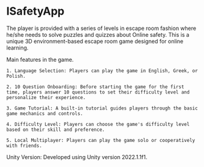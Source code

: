 # ISafetyApp

The player is provided with a series of levels in escape room fashion where he/she needs to solve puzzles and quizzes about Online safety. This is a unique 3D environment-based escape room game designed for online learning.

Main features in the game.

    1. Language Selection: Players can play the game in English, Greek, or Polish. 

    2. 10 Question Onboarding: Before starting the game for the first time, players answer 10 questions to set their difficulty level and personalize their experience. 

    3. Game Tutorial: A built-in tutorial guides players through the basic game mechanics and controls. 

    4. Difficulty Level: Players can choose the game's difficulty level based on their skill and preference. 

    5. Local Multiplayer: Players can play the game solo or cooperatively with friends. 

Unity Version: Developed using Unity version 2022.1.1f1. 

